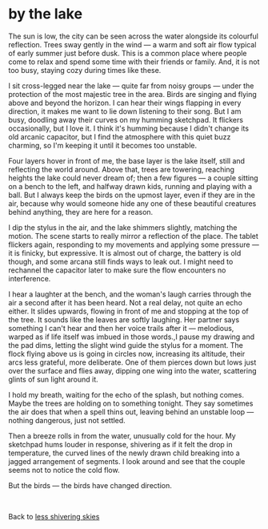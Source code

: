 # by the lake

The sun is low, the city can be seen across the water alongside its colourful reflection. Trees sway gently in the wind — a warm and soft air flow typical of early summer just before dusk. This is a common place where people come to relax and spend some time with their friends or family. And, it is not too busy, staying cozy during times like these.

I sit cross-legged near the lake — quite far from noisy groups — under the protection of the most majestic tree in the area. Birds are singing and flying above and beyond the horizon. I can hear their wings flapping in every direction, it makes me want to lie down listening to their song. But I am busy, doodling away their curves on my humming sketchpad. It flickers occasionally, but I love it. I think it's humming because I didn't change its old arcanic capacitor, but I find the atmosphere with this quiet buzz charming, so I'm keeping it until it becomes too unstable.

Four layers hover in front of me, the base layer is the lake itself, still and reflecting the world around. Above that, trees are towering, reaching heights the lake could never dream of; then a few figures — a couple sitting on a bench to the left, and halfway drawn kids, running and playing with a ball. But I always keep the birds on the upmost layer, even if they are in the air, because why would someone hide any one of these beautiful creatures behind anything, they are here for a reason.

I dip the stylus in the air, and the lake shimmers slightly, matching the motion. The scene starts to really mirror a reflection of the place. The tablet flickers again, responding to my movements and applying some pressure — it is finicky, but expressive. It is almost out of charge, the battery is old though, and some arcana still finds ways to leak out. I might need to rechannel the capacitor later to make sure the flow encounters no interference.

I hear a laughter at the bench, and the woman's laugh carries through the air a second after it has been heard. Not a real delay, not quite an echo either. It slides upwards, flowing in front of me and stopping at the top of the tree. It sounds like the leaves are softly laughing. Her partner says something I can't hear and then her voice trails after it — melodious, warped as if life itself was imbued in those words.,I pause my drawing and the pad dims, letting the slight wind guide the stylus for a moment. The flock flying above us is going in circles now, increasing its altitude, their arcs less grateful, more deliberate. One of them pierces down but lows just over the surface and flies away, dipping one wing into the water, scattering glints of sun light around it.

I hold my breath, waiting for the echo of the splash, but nothing comes. Maybe the trees are holding on to something tonight. They say sometimes the air does that when a spell thins out, leaving behind an unstable loop — nothing dangerous, just not settled.

Then a breeze rolls in from the water, unusually cold for the hour. My sketchpad hums louder in response, shivering as if it felt the drop in temperature, the curved lines of the newly drawn child breaking into a jagged arrangement of segments. I look around and see that the couple seems not to notice the cold flow.

But the birds — the birds have changed direction.

<br>

Back to [less shivering skies](../things)